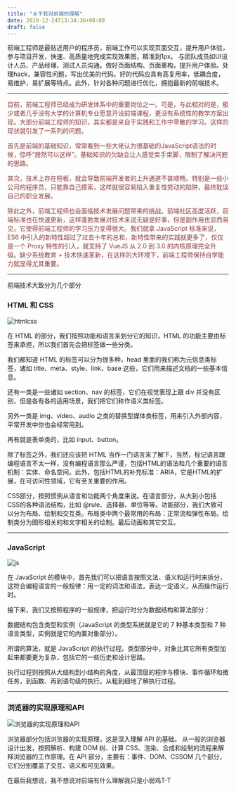 ```yaml
---
title: "关于我对前端的理解"
date: 2019-12-24T13:34:36+08:00
draft: false
---
```


前端工程师是最贴近用户的程序员，前端工作可以实现页面交互，提升用户体验，参与项目开发，快速、高质量地完成实现效果图，精准到1px。
与团队成员如UI设计人员、产品经理、测试人员沟通。做好页面结构、页面重构，提升用户体验。处理hack，兼容性问题，写出优美的代码。好的代码应具有高复用率，低耦合度，易维护，易扩展等特点。此外，针对各种问题进行优化，拥抱最新的前端技术。

<hr>

<font color="#8B3A3A">目前，前端工程师已经成为研发体系中的重要岗位之一。可是，与此相对的是，极少或者几乎没有大学的计算机专业愿意开设前端课程，更没有系统性的教学方案出现。大部分前端工程师的知识，其实都是来自于实践和工作中零散的学习。这样的现状就引发了一系列的问题。

首先是前端的基础知识，常常看到一些大佬认为很基础的JavaScript语法的时候，惊呼“居然可以这样”。基础知识的欠缺会让人感觉束手束脚，限制了解决问题的思路。

其次，技术上存在短板，就会导致前端开发者的上升通道不甚顺畅。特别是一些小公司的程序员，只能靠自己摸索，这样就很容易陷入重复性劳动的陷阱，最终耽误自己的职业发展。

除此之外，前端工程师也会面临技术发展问题带来的挑战。前端社区高度活跃，前端标准也在快速更新，这样蓬勃发展对技术来说无疑是好事，但是副作用也显而易见，它使得前端工程师的学习压力变得很大。我们就拿 JavaScript 标准来说，ES6 中引入的新特性超过了过去十年的总和，新特性带来的实践就更多了，仅仅是一个 Proxy 特性的引入，就支持了 VueJS 从 2.0 到 3.0 的内核原理完全升级。缺少系统教育 + 技术快速革新，在这样的大环境下，前端工程师保持自学能力就显得尤其重要。
</font>
<hr>

前端技术大致分为几个部分
### HTML 和 CSS

![htmlcss](/images/HTMLCSS.png)

在 HTML 的部分，我们按照功能和语言来划分它的知识，HTML 的功能主要由标签来承担，所以我们首先会把标签做一些分类。

我们都知道 HTML 的标签可以分为很多种，head 里面的我们称为元信息类标签，诸如 title、meta、style、link、base 这些，它们用来描述文档的一些基本信息。

还有一类是一些诸如 section、nav 的标签，它们在视觉表现上跟 div 并没有区别，但是各有各的适用场景，我们把它们称作语义类标签。

另外一类是 img、video、audio 之类的替换型媒体类标签，用来引入外部内容，平常开发中你也会经常用到。

再有就是表单类的，比如 input、button。

除了标签之外，我们还应该把 HTML 当作一门语言来了解下，当然，标记语言跟编程语言不太一样，没有编程语言那么严谨，包括HTML的语法和几个重要的语言机制：实体、命名空间。此外，包括HTML的补充标准：ARIA，它是HTML的扩展，在可访问性领域，它有至关重要的作用。

CSS部分，按照惯例从语言和功能两个角度来说。在语言部分，从大到小包括CSS的各种语法结构，比如 @rule、选择器、单位等等。功能部分，我们大致可以分为布局、绘制和交互类。布局类中两个最常用的布局：正常流和弹性布局。绘制类分为图形相关的和文字相关的绘制。最后动画和其它交互。

<hr>

### JavaScript

![js](/images/JS.png)

在 JavaScript 的模块中，首先我们可以把语言按照文法、语义和运行时来拆分，这符合编程语言的一般规律：用一定的词法和语法，表达一定语义，从而操作运行时。

接下来，我们又按照程序的一般规律，把运行时分为数据结构和算法部分：

数据结构包含类型和实例（JavaScript 的类型系统就是它的 7 种基本类型和 7 种语言类型，实例就是它的内置对象部分）。

所谓的算法，就是 JavaScript 的执行过程。类型部分中，对象比其它所有类型加起来都要更为复杂，包括它的一些历史和设计思路。

执行过程则按照从大结构到小结构的角度，从最顶层的程序与模块、事件循环和微任务，到函数、再到语句级的执行。从粗到细地了解执行过程。

<hr>

### 浏览器的实现原理和API

![浏览器的实现原理和API](/images/浏览器的实现原理和API.png)

浏览器部分包括浏览器的实现原理，这是深入理解 API 的基础。
从一般的浏览器设计出发，按照解析、构建 DOM 树、计算 CSS、渲染、合成和绘制的流程来解释浏览器的工作原理。在 API 部分，主要有：事件、DOM、CSSOM 几个部分，它们分别覆盖了交互、语义和可见效果。

在最后我想说，我不想说对前端有什么理解我只是小弱鸡T-T